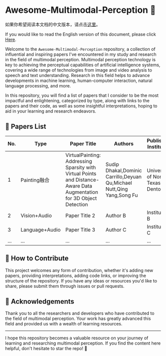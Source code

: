 # Awesome-Multimodal-Perception 🌈

如果你希望阅读本文档的中文版本，请点击[这里](./Readme.md)。 

If you would like to read the English version of this document, please click [Here](./English.md).

Welcome to the `Awesome-Multimodal-Perception` repository, a collection of influential and inspiring papers I've encountered in my study and research in the field of multimodal perception. Multimodal perception technology is key to achieving the perceptual capabilities of artificial intelligence systems, covering a wide range of technologies from image and video analysis to speech and text understanding. Research in this field helps to advance developments in machine learning, human-computer interaction, natural language processing, and more.

In this repository, you will find a list of papers that I consider to be the most impactful and enlightening, categorized by type, along with links to the papers and their code, as well as some insightful interpretations, hoping to aid in your learning and research endeavors.

## 📖 Papers List

| No.  | Type           | Paper Title                                                  | Authors                                                      | Publishing Institution           | Journal/Conference   | Paper Link                            | Code Link                             | My Interpretation                           |
| ---- | -------------- | ------------------------------------------------------------ | ------------------------------------------------------------ | -------------------------------- | -------------------- | ------------------------------------- | ------------------------------------- | ------------------------------------------- |
| 1    | Painting融合   | VirtualPainting: Addressing Sparsity with Virtual Points and Distance-Aware Data Augmentation for 3D Object Detection | Sudip Dhakal,Dominic Carrillo,Deyuan Qu,Michael Nutt,Qing Yang,Song Fu | University of North Texas Denton | 无                   | [📄](https://arxiv.org/abs/2312.16141) | [💻](https://arxiv.org/abs/2312.16141) | [🔍](https://zhuanlan.zhihu.com/p/685337158) |
| 2    | Vision+Audio   | Paper Title 2                                                | Author B                                                     | Institution B                    | Journal/Conference B | [📄](paper-link)                       | [💻](code-link)                        | [🔍](interpretation-link)                    |
| 3    | Language+Audio | Paper Title 3                                                | Author C                                                     | Institution C                    | Journal/Conference C | [📄](paper-link)                       | [💻](code-link)                        | [🔍](interpretation-link)                    |
| ...  | ...            | ...                                                          | ...                                                          | ...                              | ...                  | ...                                   | ...                                   | ...                                         |

## 🤝 How to Contribute

This project welcomes any form of contribution, whether it's adding new papers, providing interpretations, adding code links, or improving the structure of the repository. If you have any ideas or resources you'd like to share, please submit them through issues or pull requests.

## 🌟 Acknowledgements

Thank you to all the researchers and developers who have contributed to the field of multimodal perception. Your work has greatly advanced this field and provided us with a wealth of learning resources.

---

I hope this repository becomes a valuable resource on your journey of learning and researching multimodal perception. If you find the content here helpful, don't hesitate to star the repo! 🌟